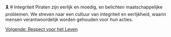 🎗️ # Integriteit
Piraten zijn eerlijk en moedig, en belichten maatschappelijke problemen. We streven naar een cultuur van integriteit en eerlijkheid, waarin mensen verantwoordelijk worden gehouden voor hun acties.

[Volgende: Respect voor het Leven](RespectVoorHetLeven.md)
